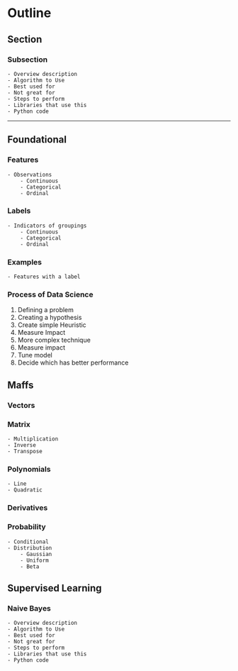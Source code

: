 # Outline
## Section
### Subsection 
    - Overview description
    - Algorithm to Use
    - Best used for
    - Not great for
    - Steps to perform
    - Libraries that use this
    - Python code
---
## Foundational
### Features
    - Observations
        - Continuous
        - Categorical
        - Ordinal
### Labels
    - Indicators of groupings
        - Continuous
        - Categorical
        - Ordinal
### Examples
    - Features with a label
### Process of Data Science
1. Defining a problem
2. Creating a hypothesis
3. Create simple Heuristic
4. Measure Impact
5. More complex technique
6. Measure impact
7. Tune model
8. Decide which has better performance

## Maffs
### Vectors
### Matrix
    - Multiplication
    - Inverse
    - Transpose
### Polynomials
    - Line 
    - Quadratic
### Derivatives
### Probability
    - Conditional
    - Distribution 
        - Gaussian 
        - Uniform
        - Beta
## Supervised Learning
### Naive Bayes
    - Overview description
    - Algorithm to Use
    - Best used for
    - Not great for
    - Steps to perform
    - Libraries that use this
    - Python code

